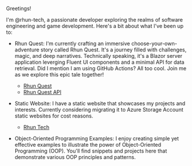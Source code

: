 Greetings!

I'm @rhun-tech, a passionate developer exploring the realms of software engineering and game development. Here's a bit about what I've been up to:

- Rhun Quest: I'm currently crafting an immersive choose-your-own-adventure story called Rhun Quest. It's a journey filled with challenges, magic, and deep narratives. Technically speaking, it's a Blazor server application leverging Fluent UI components and a minimal API for data retrieval. Did I mention I am using GitHub Actions? All too cool. Join me as we explore this epic tale together!
  - [Rhun Quest](https://rhunquest.azurewebsites.net/)
  - [Rhun Quest API](https://rhunquestapi.azurewebsites.net/)
  
- Static Website: I have a static website that showcases my projects and interests. Currently considering migrating it to Azure Storage Account static websites for cost reasons.
  - [Rhun Tech](https://rhun.tech/)

- Object-Oriented Programming Examples: I enjoy creating simple yet effective examples to illustrate the power of Object-Oriented Programming (OOP). You'll find snippets and projects here that demonstrate various OOP principles and patterns.

<!---
rhun-tech/rhun-tech is a ✨ special ✨ repository because its `README.md` (this file) appears on your GitHub profile.
You can click the Preview link to take a look at your changes.
--->
